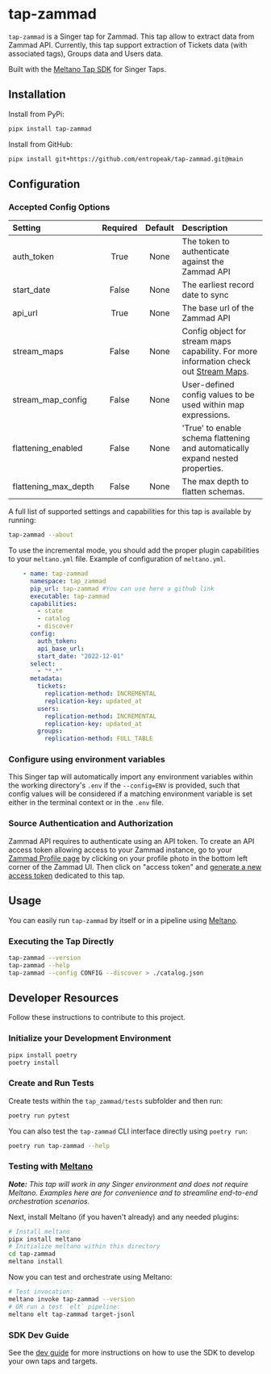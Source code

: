 # tap-zammad

`tap-zammad` is a Singer tap for Zammad.
This tap allow to extract data from Zammad API.
Currently, this tap support extraction of Tickets data (with associated tags), Groups data and Users data.

Built with the [Meltano Tap SDK](https://sdk.meltano.com) for Singer Taps.



## Installation

Install from PyPi:

```bash
pipx install tap-zammad
```


Install from GitHub:

```bash
pipx install git+https://github.com/entropeak/tap-zammad.git@main
```


## Configuration

### Accepted Config Options

<!--
Developer TODO: Provide a list of config options accepted by the tap.

This section can be created by copy-pasting the CLI output from:

```
tap-zammad --about --format=markdown
```
-->
| Setting             | Required | Default | Description |
|:--------------------|:--------:|:-------:|:------------|
| auth_token          | True     | None    | The token to authenticate against the Zammad API |
| start_date          | False    | None    | The earliest record date to sync |
| api_url             | True     | None    | The base url of the Zammad API |
| stream_maps         | False    | None    | Config object for stream maps capability. For more information check out [Stream Maps](https://sdk.meltano.com/en/latest/stream_maps.html). |
| stream_map_config   | False    | None    | User-defined config values to be used within map expressions. |
| flattening_enabled  | False    | None    | 'True' to enable schema flattening and automatically expand nested properties. |
| flattening_max_depth| False    | None    | The max depth to flatten schemas. |

A full list of supported settings and capabilities for this
tap is available by running:


```bash
tap-zammad --about
```

To use the incremental mode, you should add the proper plugin capabilities to your `meltano.yml` file.
Example of configuration of `meltano.yml`.

```yaml
    - name: tap-zammad
      namespace: tap_zammad
      pip_url: tap-zammad #You can use here a github link
      executable: tap-zammad
      capabilities:
        - state
        - catalog
        - discover
      config:
        auth_token:
        api_base_url:
        start_date: "2022-12-01"
      select:
        - "*.*"
      metadata:
        tickets:
          replication-method: INCREMENTAL
          replication-key: updated_at
        users:
          replication-method: INCREMENTAL
          replication-key: updated_at
        groups:
          replication-method: FULL_TABLE
```

### Configure using environment variables

This Singer tap will automatically import any environment variables within the working directory's
`.env` if the `--config=ENV` is provided, such that config values will be considered if a matching
environment variable is set either in the terminal context or in the `.env` file.

### Source Authentication and Authorization

Zammad API requires to authenticate using an API token. To create an API access token allowing access to your Zammad instance, go to your [Zammad Profile page](https://user-docs.zammad.org/en/latest/extras/profile-and-settings.html#profile-settings) by clicking on your profile photo in the bottom left corner of the Zammad UI. Then click on "access token" and [generate a new access token](https://user-docs.zammad.org/en/latest/extras/profile-and-settings.html#user-profile-settings) dedicated to this tap. 

## Usage

You can easily run `tap-zammad` by itself or in a pipeline using [Meltano](https://meltano.com/).

### Executing the Tap Directly

```bash
tap-zammad --version
tap-zammad --help
tap-zammad --config CONFIG --discover > ./catalog.json
```

## Developer Resources

Follow these instructions to contribute to this project.

### Initialize your Development Environment

```bash
pipx install poetry
poetry install
```

### Create and Run Tests

Create tests within the `tap_zammad/tests` subfolder and
  then run:

```bash
poetry run pytest
```

You can also test the `tap-zammad` CLI interface directly using `poetry run`:

```bash
poetry run tap-zammad --help
```

### Testing with [Meltano](https://www.meltano.com)

_**Note:** This tap will work in any Singer environment and does not require Meltano.
Examples here are for convenience and to streamline end-to-end orchestration scenarios._

<!--
Developer TODO:
Your project comes with a custom `meltano.yml` project file already created. Open the `meltano.yml` and follow any "TODO" items listed in
the file.
-->

Next, install Meltano (if you haven't already) and any needed plugins:

```bash
# Install meltano
pipx install meltano
# Initialize meltano within this directory
cd tap-zammad
meltano install
```

Now you can test and orchestrate using Meltano:

```bash
# Test invocation:
meltano invoke tap-zammad --version
# OR run a test `elt` pipeline:
meltano elt tap-zammad target-jsonl
```

### SDK Dev Guide

See the [dev guide](https://sdk.meltano.com/en/latest/dev_guide.html) for more instructions on how to use the SDK to
develop your own taps and targets.

